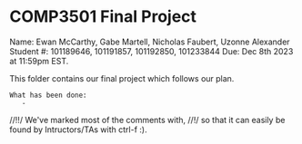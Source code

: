 # COMP3501 Final Project
Name: Ewan McCarthy, Gabe Martell, Nicholas Faubert, Uzonne Alexander
Student #: 101189646, 101191857, 101192850, 101233844
Due: Dec 8th 2023 at 11:59pm EST.

This folder contains our final project which follows our plan.

	What has been done: 
	   - 

//!!/ We've marked most of the comments with, //!/ so that it can easily be found by Intructors/TAs with ctrl-f :).
